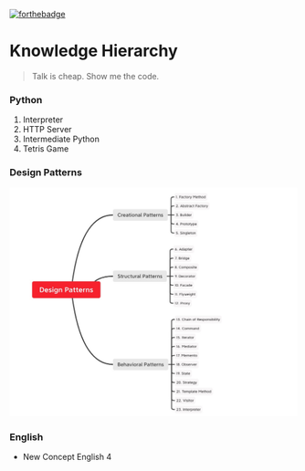 [![forthebadge](https://forthebadge.com/images/badges/built-with-love.svg)](https://forthebadge.com)


# Knowledge Hierarchy

> Talk is cheap. Show me the code.

### Python

1. Interpreter
2. HTTP Server
3. Intermediate Python
4. Tetris Game

### Design Patterns
![design-patterns](design-patterns/design-patterns.png "Design Patterns")


### English
- New Concept English 4
